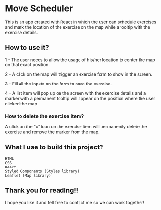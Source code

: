 <h1>Move Scheduler</h1>

<p>
This is an app created with React in which the user can schedule exercises and mark the location of the exercise on the map while a tooltip with the exercise details.
</p>

<h2>
How to use it?
</h2>

<p>
1 - The user needs to allow the usage of his/her location to center the map on that exact position.
</p>
<p>
2 - A click on the map will trigger an exercise form to show in the screen.
</p>
<p>
3 - Fill all the inputs on the form to save the exercise.
</p>
<p>
4 - A list item will pop up on the screen with the exercise details and a marker with a permanent tooltip will appear on the position where the user clicked the map.
</p>

<h3>
How to delete the exercise item?
</h3>

<p>
A click on the "x" icon on the exercise item will permanently delete the exercise and remove the marker from the map.
</p>

<h2>
 What I use to build this project?
</h2>

```
HTML
CSS
React
Styled Components (Styles library)
Leaflet (Map library)
```

<h2>
 Thank you for reading!!
</h2>

I hope you like it and fell free to contact me so we can work together!
